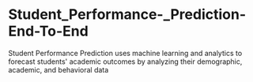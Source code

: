 # Student_Performance-_Prediction-End-To-End
Student Performance Prediction uses machine learning and analytics to forecast students' academic outcomes by analyzing their demographic, academic, and behavioral data
